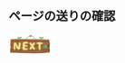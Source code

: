 ## ページの送りの確認
<div>
    <a href="https://github.com/AtonoT63/prevTest.md"><img src="./icons/navigation_next.png" width="15%" align="light"></a>
</div>
